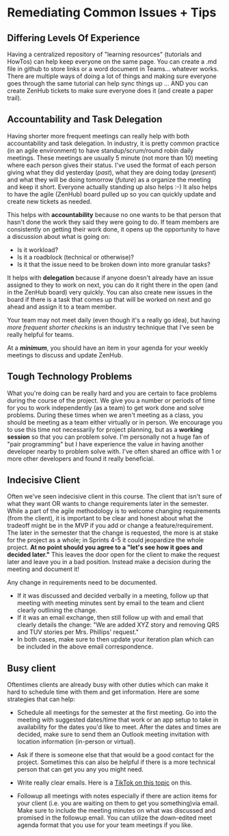 # Remediating Common Issues + Tips
## Differing Levels Of Experience
Having a centralized repository of "learning resources" (tutorials and HowTos) can help keep everyone on the same page. You can create a .md file in github to store links or a word document in Teams... whatever works. There are multiple ways of doing a lot of things and making sure everyone goes through the same tutorial can help sync things up ... AND you can create ZenHub tickets to make sure everyone does it (and create a paper trail).

## Accountability and Task Delegation
Having shorter more frequent meetings can really help with both accountability and task delegation. In industry, it is pretty common practice (in an agile environment) to have standup/scrum/round robin daily meetings. These meetings are usually 5 minute (not more than 10) meeting where each person gives their status. I've used the format of each person giving what they did yesterday (*past*), what they are doing today (*present*) and what they will be doing tomorrow (*future*) as a organize the meeting and keep it short. Everyone actually standing up also helps :-) It also helps to have the agile (ZenHub) board pulled up so you can quickly update and create new tickets as needed.

This helps with **accountability** because no one wants to be that person that hasn't done the work they said they were going to do. If team members are consistently on getting their work done, it opens up the opportunity to have a discussion about what is going on:
* Is it workload?
* Is it a roadblock (technical or otherwise)?
* Is it that the issue need to be broken down into more granular tasks?

It helps with **delegation** because if anyone doesn't already have an issue assigned to they to work on next, you can do it right there in the open (and in the ZenHub board) very quickly. You can also create new issues in the board if there is a task that comes up that will be worked on next and go ahead and assign it to a team member.

Your team may not meet daily (even though it's a really go idea), but having *more frequent shorter checkins* is an industry technique that I've seen be really helpful for teams.

At a ***minimum***, you should have an item in your agenda for your weekly meetings to discuss and update ZenHub.

## Tough Technology Problems
What you're doing can be really hard and you are certain to face problems during the course of the project. We give you a number or periods of time for you to work independently (as a team) to get work done and solve problems. During these times when we aren't meeting as a class, you should be meeting as a team either virtually or in person. We encourage you to use this time not necessarily for project planning, but as a **working session** so that you can problem solve. I'm personally not a huge fan of "pair programming" but I have experience the value in having another developer nearby to problem solve with. I've often shared an office with 1 or more other developers and found it really beneficial.

## Indecisive Client
Often we've seen indecisive client in this course. The client that isn't sure of what they want OR wants to change requirements later in the semester. While a part of the agile methodology is to welcome changing requirements (from the client), it is important to be clear and honest about what the tradeoff might be in the MVP if you add or change a feature/requirement. The later in the semester that the change is requested, the more is at stake for the project as a whole; in Sprints 4-5 it could jeopardize the whole project. **At no point should you agree to a "let's see how it goes and decided later."** This leaves the door open for the client to make the request later and leave you in a bad position. Instead make a decision during the meeting and document it!

Any change in requirements need to be documented.
* If it was discussed and decided verbally in a meeting, follow up that meeting with meeting minutes sent by email to the team and client clearly outlining the change.
* If it was an email exchange, then still follow up with and email that clearly details the change: "We are added XYZ story and removing QRS and TUV stories per Mrs. Phillips' request."
* In both cases, make sure to then update your iteration plan which can be included in the above email correspondence.

## Busy client
Oftentimes clients are already busy with other duties which can make it hard to schedule time with them and get information. Here are some strategies that can help:

* Schedule all meetings for the semester at the first meeting. Go into the meeting with suggested dates/time that work or an app setup to take in availability for the dates you'd like to meet. After the dates and times are decided, make sure to send them an Outlook meeting invitation with location information (in-person or virtual).

* Ask if there is someone else that that would be a good contact for the project. Sometimes this can also be helpful if there is a more technical person that can get you any you might need.

* Write really clear emails. Here is a [TikTok on this topic](https://vm.tiktok.com/TTPdhcAeBK/) on this.

* Followup all meetings with notes especially if there are action items for your client (i.e. you are waiting on them to get you something)via email. Make sure to include the meeting minutes on what was discussed and promised in the followup email. You can utilize the down-edited meet agenda format that you use for your team meetings if you like.  
